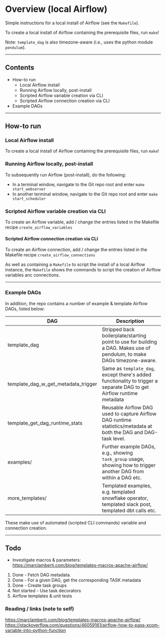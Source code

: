 # Overview (local Airflow)

Simple instructions for a local install of Airflow (see the `Makefile`).

To create a local install of Airflow containing the prerequisite files, run `make`!

Note: `template_dag` is also timezone-aware (i.e., uses the python module `pendulum`).

---

## Contents

* How-to run
    * Local Airflow install
    * Running Airflow locally, post-install
    * Scripted Airflow variable creation via CLI
    * Scripted Airflow connection creation via CLI
* Example DAGs

---

## How-to run

### Local Airflow install

To create a local install of Airflow containing the prerequisite files, run `make`!

### Running Airflow locally, post-install

To subsequently run Airflow (post-install), do the following:

* In a terminal window, navigate to the Git repo root and enter `make start_webserver`
* In another terminal window, navigate to the Git repo root and enter `make start_scheduler`

### Scripted Airflow variable creation via CLI

To create an Airflow variable, add / change the entries listed in the Makefile recipe `create_airflow_variables`

#### Scripted Airflow connection creation via CLI

To create an Airflow connection, add / change the entries listed in the Makefile recipe `create_airflow_connections`

As well as containing a `Makefile` to script the install of a local Airflow instance, the `Makefile` shows the commands to script the creation of Airflow variables anc connections.

---

### Example DAGs

In addition, the repo contains a number of example & template Airflow DAGs, listed below:

| DAG | Description                  |
| -------| -----------------------------|
| template_dag | Stripped back boilerplate/starting point to use for building a DAG. Makes use of pendulum, to make DAGs timezone-aware. |
| template_dag_w_get_metadata_trigger | Same as `template_dag`, except there's added functionality to trigger a separate DAG to get Airflow runtime metadata |
| template_get_dag_runtime_stats | Reusable Airflow DAG used to capture Airflow DAG runtime statistics/metadata at both the DAG and DAG-task level. |
| examples/ | Further example DAGs, e.g., showing `task_group` usage, showing how to trigger another DAG from within a DAG etc. |
| more_templates/ | Templated examples, e.g. templated snowflake operator, templated slack post, templated dbt calls etc. |

These make use of automated (scripted CLI commands) variable and connection creation.

---

## Todo

* Investigate macros & parameters: https://marclamberti.com/blog/templates-macros-apache-airflow/

1. Done - Fetch DAG metadata.
2. Done - For a given DAG, get the corresponding TASK metadata
3. Done - Create task groups
4. Not started - Use task decorators
5. Airflow templates & unit tests

### Reading / links (note to self)

https://marclamberti.com/blog/templates-macros-apache-airflow/
https://stackoverflow.com/questions/46059161/airflow-how-to-pass-xcom-variable-into-python-function
